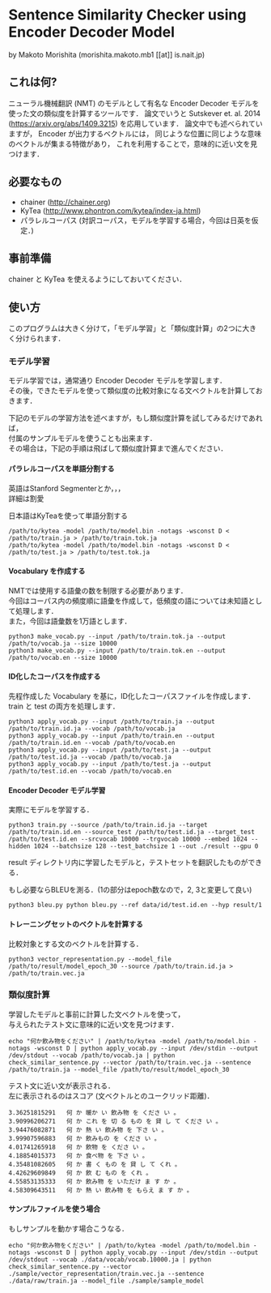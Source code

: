 # Sentence Similarity Checker using Encoder Decoder Model
by Makoto Morishita
(morishita.makoto.mb1 [[at]] is.nait.jp)

## これは何?
ニューラル機械翻訳 (NMT) のモデルとして有名な
Encoder Decoder モデルを使った文の類似度を計算するツールです．
論文でいうと Sutskever et. al. 2014 (https://arxiv.org/abs/1409.3215) を応用しています． 論文中でも述べられていますが， Encoder が出力するベクトルには，
同じような位置に同じような意味のベクトルが集まる特徴があり，
これを利用することで，意味的に近い文を見つけます．

## 必要なもの
* chainer (http://chainer.org)
* KyTea (http://www.phontron.com/kytea/index-ja.html)
* パラレルコーパス (対訳コーパス，モデルを学習する場合，今回は日英を仮定．)

## 事前準備
chainer と KyTea を使えるようにしておいてください．

## 使い方
このプログラムは大きく分けて，「モデル学習」と「類似度計算」の2つに大きく分けられます．

### モデル学習
モデル学習では，通常通り Encoder Decoder モデルを学習します．  
その後，できたモデルを使って類似度の比較対象になる文ベクトルを計算しておきます．  

下記のモデルの学習方法を述べますが，もし類似度計算を試してみるだけであれば，  
付属のサンプルモデルを使うことも出来ます．  
その場合は，下記の手順は飛ばして類似度計算まで進んでください．  

#### パラレルコーパスを単語分割する
英語はStanford Segmenterとか，，，  
詳細は割愛  

日本語はKyTeaを使って単語分割する  
```
/path/to/kytea -model /path/to/model.bin -notags -wsconst D < /path/to/train.ja > /path/to/train.tok.ja  
/path/to/kytea -model /path/to/model.bin -notags -wsconst D < /path/to/test.ja > /path/to/test.tok.ja  
```

#### Vocabulary を作成する
NMTでは使用する語彙の数を制限する必要があります．  
今回はコーパス内の頻度順に語彙を作成して，低頻度の語については未知語として処理します．  
また，今回は語彙数を1万語とします．  

```
python3 make_vocab.py --input /path/to/train.tok.ja --output /path/to/vocab.ja --size 10000  
python3 make_vocab.py --input /path/to/train.tok.en --output /path/to/vocab.en --size 10000  
```

#### ID化したコーパスを作成する
先程作成した Vocabulary を基に，ID化したコーパスファイルを作成します．  
train と test の両方を処理します．  

```
python3 apply_vocab.py --input /path/to/train.ja --output /path/to/train.id.ja --vocab /path/to/vocab.ja  
python3 apply_vocab.py --input /path/to/train.en --output /path/to/train.id.en --vocab /path/to/vocab.en  
python3 apply_vocab.py --input /path/to/test.ja --output /path/to/test.id.ja --vocab /path/to/vocab.ja  
python3 apply_vocab.py --input /path/to/test.ja --output /path/to/test.id.en --vocab /path/to/vocab.en  
```

#### Encoder Decoder モデル学習
実際にモデルを学習する．  

```
python3 train.py --source /path/to/train.id.ja --target /path/to/train.id.en --source_test /path/to/test.id.ja --target_test /path/to/test.id.en --srcvocab 10000 --trgvocab 10000 --embed 1024 --hidden 1024 --batchsize 128 --test_batchsize 1 --out ./result --gpu 0  
```

result ディレクトリ内に学習したモデルと，テストセットを翻訳したものができる．  

もし必要ならBLEUを測る．(1の部分はepoch数なので，2, 3と変更して良い)  
```
python3 bleu.py python bleu.py --ref data/id/test.id.en --hyp result/1  
```

#### トレーニングセットのベクトルを計算する
比較対象とする文のベクトルを計算する．  

```
python3 vector_representation.py --model_file /path/to/result/model_epoch_30 --source /path/to/train.id.ja > /path/to/train.vec.ja  
```

### 類似度計算
学習したモデルと事前に計算した文ベクトルを使って，  
与えられたテスト文に意味的に近い文を見つけます．  

```
echo "何か飲み物をください" | /path/to/kytea -model /path/to/model.bin -notags -wsconst D | python apply_vocab.py --input /dev/stdin --output /dev/stdout --vocab /path/to/vocab.ja | python check_similar_sentence.py --vector /path/to/train.vec.ja --sentence /path/to/train.ja --model_file /path/to/result/model_epoch_30  
```

テスト文に近い文が表示される．  
左に表示されるのはスコア (文ベクトルとのユークリッド距離)．  

    3.36251815291   何 か 暖か い 飲み物 を くださ い 。  
    3.90996206271   何 か これ を 切 る もの を 貸 し て くださ い 。  
    3.94476082871   何 か 熱 い 飲み物 を 下さ い 。  
    3.99907596883   何 か 飲みもの を くださ い 。  
    4.01741265918   何 か 飲物 を くださ い 。  
    4.18854015373   何 か 食べ物 を 下さ い 。  
    4.35481082605   何 か 書 く もの を 貸 し て くれ 。  
    4.42629609849   何 か 飲 む もの を くれ 。  
    4.55853135333   何 か 飲み物 を いただけ ま す か 。  
    4.58309643511   何 か 熱 い 飲み物 を もらえ ま す か 。  

#### サンプルファイルを使う場合
もしサンプルを動かす場合こうなる．  

```
echo "何か飲み物をください" | /path/to/kytea -model /path/to/model.bin -notags -wsconst D | python apply_vocab.py --input /dev/stdin --output /dev/stdout --vocab ./data/vocab/vocab.10000.ja | python check_similar_sentence.py --vector ./sample/vector_representation/train.vec.ja --sentence ./data/raw/train.ja --model_file ./sample/sample_model  
```

